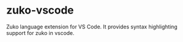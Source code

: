 # zuko-vscode
Zuko language extension for VS Code. It provides syntax highlighting support for zuko in vscode.
